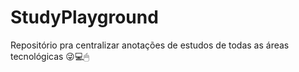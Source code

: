 # StudyPlayground
Repositório pra centralizar anotações de estudos de todas as áreas tecnológicas 😜💻🖱
